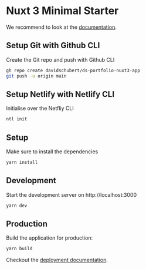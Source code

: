 # Nuxt 3 Minimal Starter

We recommend to look at the [documentation](https://v3.nuxtjs.org).

## Setup Git with Github CLI

Create the Git repo and push with Github CLI

```bash
gh repo create davidschubert/ds-portfolio-nuxt3-app
git push -u origin main
```

## Setup Netlify with Netlify CLI

Initialise over the Netfliy CLI

```bash
ntl init
```

## Setup

Make sure to install the dependencies

```bash
yarn install
```

## Development

Start the development server on http://localhost:3000

```bash
yarn dev
```

## Production

Build the application for production:

```bash
yarn build
```

Checkout the [deployment documentation](https://v3.nuxtjs.org/docs/deployment).